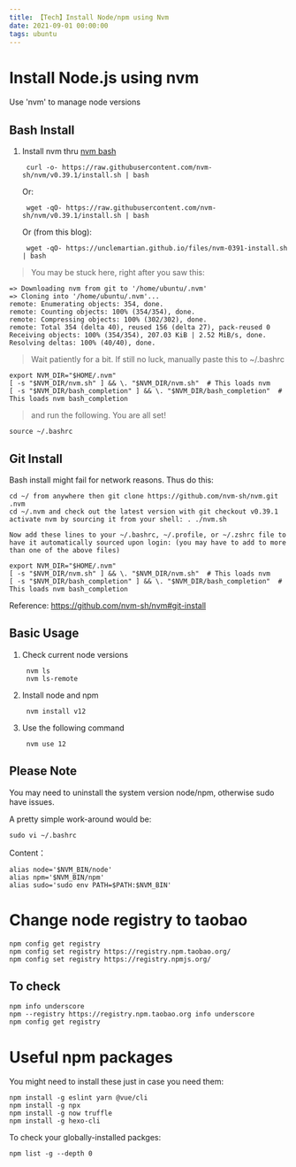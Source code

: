 ```yaml
---
title: 【Tech】Install Node/npm using Nvm
date: 2021-09-01 00:00:00
tags: ubuntu
---
```


# Install Node.js using nvm

Use 'nvm' to manage node versions

## Bash Install

1. Install nvm thru [nvm bash](https://github.com/nvm-sh/nvm#install--update-script)
    
        curl -o- https://raw.githubusercontent.com/nvm-sh/nvm/v0.39.1/install.sh | bash
	
    Or:

	    wget -qO- https://raw.githubusercontent.com/nvm-sh/nvm/v0.39.1/install.sh | bash

    Or (from this blog):

	    wget -qO- https://unclemartian.github.io/files/nvm-0391-install.sh | bash

> You may be stuck here, right after you saw this:

    => Downloading nvm from git to '/home/ubuntu/.nvm'
    => Cloning into '/home/ubuntu/.nvm'...
    remote: Enumerating objects: 354, done.
    remote: Counting objects: 100% (354/354), done.
    remote: Compressing objects: 100% (302/302), done.
    remote: Total 354 (delta 40), reused 156 (delta 27), pack-reused 0
    Receiving objects: 100% (354/354), 207.03 KiB | 2.52 MiB/s, done.
    Resolving deltas: 100% (40/40), done.

> Wait patiently for a bit. If still no luck, manually paste this to ~/.bashrc

    export NVM_DIR="$HOME/.nvm"
    [ -s "$NVM_DIR/nvm.sh" ] && \. "$NVM_DIR/nvm.sh"  # This loads nvm
    [ -s "$NVM_DIR/bash_completion" ] && \. "$NVM_DIR/bash_completion"  # This loads nvm bash_completion

> and run the following. You are all set!

    source ~/.bashrc

## Git Install

Bash install might fail for network reasons. Thus do this: 

    cd ~/ from anywhere then git clone https://github.com/nvm-sh/nvm.git .nvm
    cd ~/.nvm and check out the latest version with git checkout v0.39.1
    activate nvm by sourcing it from your shell: . ./nvm.sh

    Now add these lines to your ~/.bashrc, ~/.profile, or ~/.zshrc file to have it automatically sourced upon login: (you may have to add to more than one of the above files)

    export NVM_DIR="$HOME/.nvm"
    [ -s "$NVM_DIR/nvm.sh" ] && \. "$NVM_DIR/nvm.sh"  # This loads nvm
    [ -s "$NVM_DIR/bash_completion" ] && \. "$NVM_DIR/bash_completion"  # This loads nvm bash_completion

Reference: https://github.com/nvm-sh/nvm#git-install

## Basic Usage

1. Check current node versions

        nvm ls
        nvm ls-remote

1. Install node and npm

        nvm install v12

1. Use the following command

        nvm use 12

## Please Note

You may need to uninstall the system version node/npm, otherwise sudo have issues.

A pretty simple work-around would be:

    sudo vi ~/.bashrc

Content：

    alias node='$NVM_BIN/node'
    alias npm='$NVM_BIN/npm'
    alias sudo='sudo env PATH=$PATH:$NVM_BIN'

# Change node registry to taobao

    npm config get registry
    npm config set registry https://registry.npm.taobao.org/
    npm config set registry https://registry.npmjs.org/

## To check

    npm info underscore
    npm --registry https://registry.npm.taobao.org info underscore
    npm config get registry

# Useful npm packages

You might need to install these just in case you need them:

    npm install -g eslint yarn @vue/cli
    npm install -g npx
    npm install -g now truffle
    npm install -g hexo-cli

To check your globally-installed packges:

    npm list -g --depth 0
